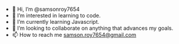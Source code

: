 - 👋 Hi, I’m @samsonroy7654
- 👀 I’m interested in learning to code.
- 🌱 I’m currently learning Javascript.
- 💞️ I’m looking to collaborate on anything that advances my goals.
- 📫 How to reach me samson.roy7654@gmail.com

<!---
samsonroy7654/samsonroy7654 is a ✨ special ✨ repository because its `README.md` (this file) appears on your GitHub profile.
You can click the Preview link to take a look at your changes.
--->
